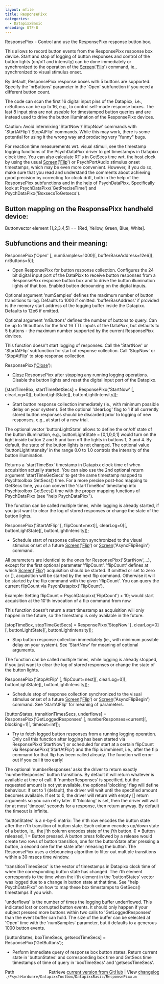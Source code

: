 ```yaml
---
layout: mfile
title: ResponsePixx
categories:
  - DatapixxBasic
encoding: UTF-8
---
```


ResponsePixx - Control and use the ResponsePixx response button box.

This allows to record button events from the ResponsePixx response box
device. Start and stop of logging of button responses and control of the
button lights \(on/off and intensity\) can be done immediately or
synchronized to the operation of the [Screen](/docs/Screen)\('[Flip](/docs/Flip)'\) command, ie.,
synchronized to visual stimulus onset.

By default, ResponsePixx response boxes with 5 buttons are supported.
Specify the 'nrButtons' parameter in the 'Open' subfunction if you need a
different button count.

The code can scan the first 16 digital input pins of the Datapixx, i.e.,
nrButtons can be up to 16, e.g., to control self-made response boxes. The
last 8 input pins are not useable for timestamped button queries and are
instead used to drive the button illumination of the ResponsePixx
devices.

Caution: Avoid intermixing 'StartNow'/'StopNow' commands with
'StartAtFlip'/'StopAtFlip' commands. While this may work, there is some
potential for using it the wrong way and producing very "funny" bugs.

For reaction time measurements wrt. visual stimuli, see the timestamp
logging functions of the PsychDataPixx driver to get timestamps in
Datapixx clock time. You can also calculate RT's in GetSecs time wrt. the
host clock by using the usual [Screen](/docs/Screen)\('[Flip](/docs/Flip)'\) or PsychPortAudio stimulus
onset timestamps, which may be even more convenient. However, if you do
so, make sure that you read and understand the comments about achieving
good precision by correcting for clock drift, both in the help of the
ResponsePixx subfunctions and in the help of PsychDataPixx. Specifically
look at PsychDataPixx\('GetPreciseTime'\) and
PsychDataPixx\('BoxsecsToGetsecs'\).


Button mapping on the ResponsePixx handheld device:
---------------------------------------------------

Buttonvector element \[1,2,3,4,5\] == \[Red, Yellow, Green, Blue, White\].


Subfunctions and their meaning:
-------------------------------

ResponsePixx\('Open' \[, numSamples=1000\]\[, bufferBaseAddress=12e6\]\[, nrButtons=5\]\);
- Open ResponsePixx for button response collection. Configures the 24 bit
digital input port of the DataPixx to receive button responses from a
ResponsePixx response button box and to drive the button illumination
lights of that box. Enabled button debouncing on the digital inputs.

Optional argument 'numSamples' defines the maximum number of button
transitions to log. Defaults to 1000 if omitted. 'bufferBasAddress' if
provided is the memory start address of the logging buffer inside the
Datapixx. Defaults to 12e6 if omitted.

Optional argument 'nrButtons' defines the number of buttons to query. Can
be up to 16 buttons for the first 16 TTL inputs of the DataPixx, but
defaults to 5 buttons - the maximum number supported by the current
ResponsePixx devices.

This function doesn't start logging of responses. Call the 'StartNow' or
'StartAtFlip' subfunction for start of response collection. Call
'StopNow' or 'StopAtFlip' to stop response collection.


ResponsePixx\('[Close](/docs/Close)'\);
- [Close](/docs/Close) ResponsePixx after stopping any running logging operations.
Disable the button lights and reset the digital input port of the
Datapixx.


\[startTimeBox, startTimeGetSecs\] = ResponsePixx\('StartNow' \[, clearLog=0\]\[, buttonLightState\]\[, buttonLightIntensity\]\);
- Start button response collection immediately \(ie., with minimum
possible delay on your system\). Set the optional 'clearLog' flag to 1 if
all currently stored button responses should be discarded prior to
logging of new responses, e.g., at start of a new trial.

The optional vector 'buttonLightState' allows to define the on/off state
of the button illumination, e.g., buttonLightState = \[0,1,0,0,1\] would
turn on the light inside button 2 and 5 and turn off the lights in
buttons 1, 3 and 4. By default, the state of the button lights is not
changed. The optional value 'buttonLightIntensity' in the range 0.0 to
1.0 controls the intensity of the button illumination.

Returns a 'startTimeBox' timestamp in Datapixx clock time of when
acquisition actually started. You can also use the 2nd optional return
argument 'startTimeGetSecs' to get the same timestamp mapped to
Psychtoolbox GetSecs\(\) time. For a more precise post-hoc mapping to
GetSecs time, you can convert the 'startTimeBox' timestamp into
Psychtoolbox GetSecs\(\) time with the proper mapping functions of
PsychDataPixx \(see "help PsychDataPixx"\).

The function can be called multiple times, while logging is already
started, if you just want to clear the log of stored responses or change
the state of the button lights.


ResponsePixx\('StartAtFlip' \[, flipCount=next\]\[, clearLog=0\]\[, buttonLightState\]\[, buttonLightIntensity\]\);
- Schedule start of response collection synchronized to the visual stimulus
onset of a future [Screen](/docs/Screen)\('[Flip](/docs/Flip)'\) or [Screen](/docs/Screen)\('AsyncFlipBegin'\) command.

All parameters are identical to the ones for ResponsePixx\('StartNow',...\),
except for the first optional parameter 'flipCount'. 'flipCount' defines
at which [Screen](/docs/Screen)\('[Flip](/docs/Flip)'\) acquisition should be started. If omitted or
set to zero or \[\], acquisition will be started by the next flip command.
Otherwise it will be started by the flip command with the given
'flipCount'. You can query the current flipCount via PsychDatapixx\('FlipCount'\).

Example: Setting flipCount = PsychDatapixx\('FlipCount'\) + 10; would start
acquisition at the 10'th invocation of a flip command from now.

This function doesn't return a start timestamp as acquisition will
only happen in the future, so the timestamp is only available in the
future.


\[stopTimeBox, stopTimeGetSecs\] = ResponsePixx\('StopNow' \[, clearLog=0\]\[, buttonLightState\]\[, buttonLightIntensity\]\);
- Stop button response collection immediately \(ie., with minimum
possible delay on your system\). See 'StartNow' for meaning of optional
arguments.

The function can be called multiple times, while logging is already
stopped, if you just want to clear the log of stored responses or change
the state of the button lights.


ResponsePixx\('StopAtFlip' \[, flipCount=next\]\[, clearLog=0\]\[, buttonLightState\]\[, buttonLightIntensity\]\);
- Schedule stop of response collection synchronized to the visual stimulus
onset of a future [Screen](/docs/Screen)\('[Flip](/docs/Flip)'\) or [Screen](/docs/Screen)\('AsyncFlipBegin'\) command.
See 'StartAtFlip' for meaning of parameters.


\[buttonStates, transitionTimesSecs, underflows\] = ResponsePixx\('GetLoggedResponses' \[, numberResponses=current\]\[, blocking=1\]\[, timeout=inf\]\);
- Try to fetch logged button responses from a running logging
operation. Only call this function after logging has been
started via ResponsePixx\('StartNow'\) or scheduled for start at a
certain flipCount via ResponsePixx\('StartAtFlip'\) and the flip is
imminent, i.e., after the flip command for that flip has been called
already. The function will error-out if you call it too early\!

The optional 'numberResponses' asks the driver to return exactly
'numberResponses' button transitions. By default it will return whatever
is available at time of call. If 'numberResponses' is specified, but the
requested amount is not yet available, the optional 'blocking' flag will
define behaviour: If set to 1 \(default\), the driver will wait until the
specified amount becomes available. If set to 0, the driver will return
with empty \[\] return arguments so you can retry later. If 'blocking' is
set, then the driver will wait for at most 'timeout' seconds for a
response, then return anyway. By default the timeout is infinite.

'buttonStates' is a n-by-5 matrix: The n'th row encodes the button state
after the n'th transition of button state. Each column encodes up/down
state of a button, ie., the j'th column encodes state of the j'th button.
0 = Button released, 1 = Button pressed. A button press followed by a
release would create two rows of button transition, one for the
buttonState after pressing a button, a second one for the state after
releasing the button. The ResponsePixx uses a debouncing algorithm to
filter out multiple transitions within a 30 msecs time window.

'transitionTimesSecs' is the vector of timestamps in Datapixx clock time
of when the corresponding button state has changed. The i'th element
corresponds to the time when the i'th element in the 'buttonStates'
vector was logged due to a change in button state at that time. See
"help PsychDataPixx" on how to map these box timestamps to GetSecs\(\)
timestamps if you wish.

'underflows' is the number of times the logging buffer underflowed. This
indicated lost or corrupted button events. It should only happen if your
subject pressed more buttons within two calls to 'GetLoggedResponses'
than the event buffer can hold. The size of the buffer can be selected at
'Open' time with the 'numSamples' parameter, but it defaults to a
generous 1000 button events.


\[buttonStates, boxTimeSecs, getsecsTimeSecs\] = ResponsePixx\('GetButtons'\);
- Perform immediate query of response box button states. Return current
state in 'buttonStates' and corresponding box time and GetSecs time
timestamps of time of query in 'boxTimeSecs' and 'getsecsTimeSecs'.




<div class="code_header" style="text-align:right;">
  <span style="float:left;">Path&nbsp;&nbsp;</span> <span class="counter">Retrieve <a href=
  "https://raw.github.com/Psychtoolbox-3/Psychtoolbox-3/beta/./PsychHardware/DatapixxToolbox/DatapixxBasic/ResponsePixx.m">current version from GitHub</a> | View <a href=
  "https://github.com/Psychtoolbox-3/Psychtoolbox-3/commits/beta/./PsychHardware/DatapixxToolbox/DatapixxBasic/ResponsePixx.m">changelog</a></span>
</div>
<div class="code">
  <code>./PsychHardware/DatapixxToolbox/DatapixxBasic/ResponsePixx.m</code>
</div>

